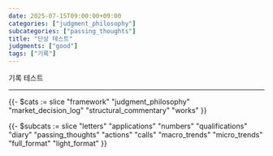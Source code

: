 ```yaml
---
date: 2025-07-15T09:00:00+09:00
categories: ["judgment_philosophy"]
subcategories: ["passing_thoughts"]
title: "단상 테스트"
judgments: ["good"]
tags: ["기록"]
---
```


기록 테스트

---


{{- $cats := slice
  "framework"
  "judgment_philosophy"
  "market_decision_log"
  "structural_commentary"
  "works"
}}

{{- $subcats := slice
  "letters"
  "applications"
  "numbers"
  "qualifications"
  "diary"
  "passing_thoughts"
  "actions"
  "calls"
  "macro_trends"
  "micro_trends"
  "full_format"
  "light_format"
}}
